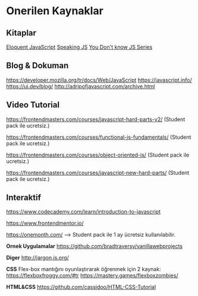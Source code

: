 # Onerilen Kaynaklar

## Kitaplar
[Eloquent JavaScript](https://eloquentjavascript.net/)
[Speaking JS](http://speakingjs.com/es5/index.html)
[You Don't know JS Series](https://github.com/getify/You-Dont-Know-JS)

## Blog & Dokuman
https://developer.mozilla.org/tr/docs/Web/JavaScript
https://javascript.info/
https://ui.dev/blog/
http://adripofjavascript.com/archive.html


## Video Tutorial
https://frontendmasters.com/courses/javascript-hard-parts-v2/ (Student pack ile ucretsiz.)

https://frontendmasters.com/courses/functional-js-fundamentals/ (Student pack ile ucretsiz.)

https://frontendmasters.com/courses/object-oriented-js/ (Student pack ile ucretsiz.)

https://frontendmasters.com/courses/javascript-new-hard-parts/ (Student pack ile ucretsiz.)

## Interaktif
https://www.codecademy.com/learn/introduction-to-javascript

https://www.frontendmentor.io/

https://onemonth.com/ --> Student pack ile 1 ay ücretsiz kullanılabilir.

**Ornek Uygulamalar**
https://github.com/bradtraversy/vanillawebprojects

**Diger**
http://jargon.js.org/

**CSS**
Flex-box mantığını oyunlaştırarak öğrenmek için 2 kaynak:
https://flexboxfroggy.com/#tr
https://mastery.games/flexboxzombies/

**HTML&CSS**
https://github.com/cassidoo/HTML-CSS-Tutorial
